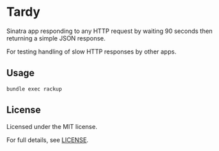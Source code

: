 Tardy
=====

Sinatra app responding to any HTTP request by waiting 90 seconds then returning
a simple JSON response.

For testing handling of slow HTTP responses by other apps.

## Usage

`bundle exec rackup`

## License

Licensed under the MIT license.

For full details, see [LICENSE](LICENSE).
